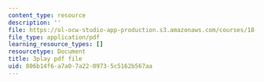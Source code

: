 ```yaml
---
content_type: resource
description: ''
file: https://ol-ocw-studio-app-production.s3.amazonaws.com/courses/18-086-mathematical-methods-for-engineers-ii-spring-2006/806b14f6a7a07a2209735c5162b567aa_gv-AB35V2k8.pdf
file_type: application/pdf
learning_resource_types: []
resourcetype: Document
title: 3play pdf file
uid: 806b14f6-a7a0-7a22-0973-5c5162b567aa
---
```

